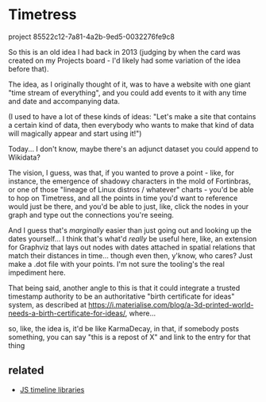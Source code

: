 # Timetress

project 85522c12-7a81-4a2b-9ed5-0032276fe9c8

So this is an old idea I had back in 2013 (judging by when the card was created on my Projects board - I'd likely had some variation of the idea before that).

The idea, as I originally thought of it, was to have a website with one giant "time stream of everything", and you could add events to it with any time and date and accompanying data.

(I used to have a lot of these kinds of ideas: "Let's make a site that contains a certain kind of data, then everybody who wants to make that kind of data will magically appear and start using it!")

Today... I don't know, maybe there's an adjunct dataset you could append to Wikidata?

The vision, I guess, was that, if you wanted to prove a point - like, for instance, the emergence of shadowy characters in the mold of Fortinbras, or one of those "lineage of Linux distros / whatever" charts - you'd be able to hop on Timetress, and all the points in time you'd want to reference would just be there, and you'd be able to just, like, click the nodes in your graph and type out the connections you're seeing.

And I guess that's *marginally* easier than just going out and looking up the dates yourself... I think that's what'd *really* be useful here, like, an extension for Graphviz that lays out nodes with dates attached in spatial relations that match their distances in time... though even then, y'know, who cares? Just make a .dot file with your points. I'm not sure the tooling's the real impediment here.

That being said, another angle to this is that it could integrate a trusted timestamp authority to be an authoritative "birth certificate for ideas" system, as described at https://i.materialise.com/blog/a-3d-printed-world-needs-a-birth-certificate-for-ideas/, where...

so, like, the idea is, it'd be like KarmaDecay, in that, if somebody posts something, you can say "this is a repost of X" and link to the entry for that thing

## related

- [JS timeline libraries](05e56d17-5230-4713-a566-303f7b4de900.md)

